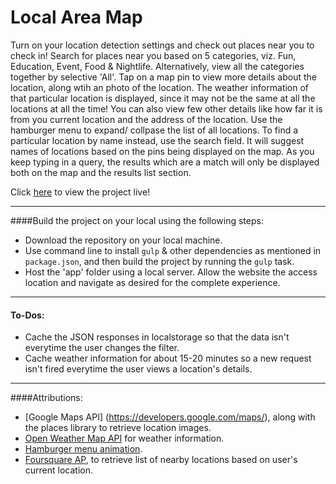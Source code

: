 Local Area Map
====
Turn on your location detection settings and check out places near you to check in! Search for places near you based on 5 categories, viz. Fun, Education, Event, Food & Nightlife. Alternatively, view all the categories together by selective 'All'. Tap on a map pin to view more details about the location, along wtih an photo of  the location. The weather information of that particular location is displayed, since it may not be the same at all the locations at all the time! You can also view few other details like how far it is from you current location and the address of the location. Use the hamburger menu to expand/ collpase the list of all locations. To find a particular location by name instead, use the search field. It will suggest names of locations based on the pins being displayed on the map. As you keep typing in a query, the results which are a match will only be displayed both on the map and the results list section.

Click [here](http://ankitasood.github.io/LocalMap) to view the project live!

---

####Build the project on your local using the following steps:
- Download the repository on your local machine.
- Use command line to install `gulp` & other dependencies as mentioned in `package.json`, and then build the project by running the `gulp` task.
- Host the 'app' folder using a local server. Allow the website the access location and navigate as desired for the complete experience.


---
#### To-Dos:
- Cache the JSON responses in localstorage so that the data isn't everytime the user changes the filter.
- Cache weather information for about 15-20 minutes so a new request isn't fired everytime the user views a location's details.
 

---

####Attributions:
- [Google Maps API] (https://developers.google.com/maps/), along with the places library to retrieve location images.
- [Open Weather Map API](http://openweathermap.org/api) for weather information.
- [Hamburger menu animation](http://codepen.io/dalton/pen/YXZGry).
- [Foursquare AP](https://developer.foursquare.com/), to retrieve list of nearby locations based on user's current location.



